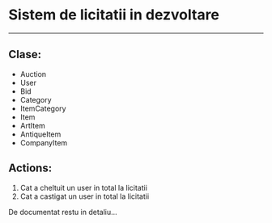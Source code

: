 # Sistem de licitatii in dezvoltare

---

## Clase:
* Auction
* User
* Bid
* Category
* ItemCategory
* Item
* ArtItem
* AntiqueItem
* CompanyItem

## Actions:
1. Cat a cheltuit un user in total la licitatii
2. Cat a castigat un user in total la licitatii 
   

De documentat restu in detaliu...